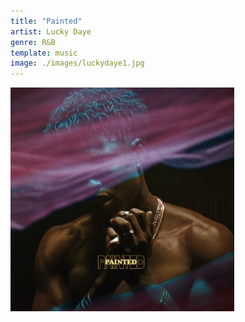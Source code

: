 ```yaml
---
title: "Painted"
artist: Lucky Daye
genre: R&B
template: music
image: ./images/luckydaye1.jpg
---
```


![image](./images/luckydaye1.jpg)
